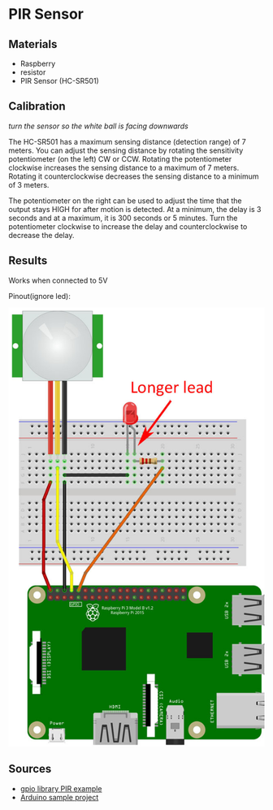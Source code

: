 # PIR Sensor

## Materials
 - Raspberry
 - resistor
 - PIR Sensor (HC-SR501)

## Calibration
*turn the sensor so the white ball is facing downwards*

The HC-SR501 has a maximum sensing distance (detection range) of 7 meters. You can adjust the sensing distance by rotating the sensitivity potentiometer (on the left) CW or CCW. Rotating the potentiometer clockwise increases the sensing distance to a maximum of 7 meters. Rotating it counterclockwise decreases the sensing distance to a minimum of 3 meters.

The potentiometer on the right can be used to adjust the time that the output stays HIGH for after motion is detected. At a minimum, the delay is 3 seconds and at a maximum, it is 300 seconds or 5 minutes. Turn the potentiometer clockwise to increase the delay and counterclockwise to decrease the delay.

 ## Results
 Works when connected to 5V

Pinout(ignore led):

 ![alt text](pinout.jpg "Logo Title Text 1")


 ## Sources
+ [gpio library PIR example](https://gpiozero.readthedocs.io/en/stable/recipes.html#motion-sensor)
+ [Arduino sample project](https://create.arduino.cc/projecthub/electropeak/pir-motion-sensor-how-to-use-pirs-w-arduino-raspberry-pi-18d7fa)
